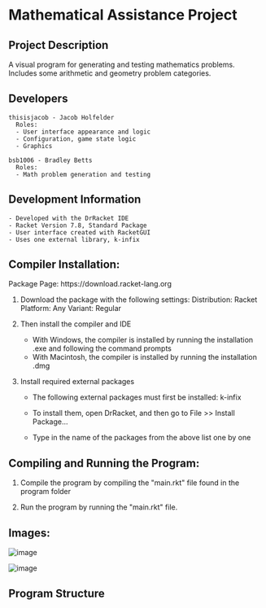 <h1>Mathematical Assistance Project</h1>
  <h2>Project Description</h2>  
  
  A visual program for generating and testing mathematics problems. Includes some arithmetic and geometry problem categories.
  
  <h2>Developers</h2>
  
    thisisjacob - Jacob Holfelder
      Roles:
      - User interface appearance and logic
      - Configuration, game state logic
      - Graphics 
      
    bsb1006 - Bradley Betts
      Roles:
      - Math problem generation and testing

  <h2>Development Information</h2>
  
    - Developed with the DrRacket IDE
    - Racket Version 7.8, Standard Package
    - User interface created with RacketGUI
    - Uses one external library, k-infix

  <h2>Compiler Installation:</h2>
Package Page: https://download.racket-lang.org

1. Download the package with the following settings:
Distribution: Racket
Platform: Any
Variant: Regular

2. Then install the compiler and IDE
    - With Windows, the compiler is installed by running the installation .exe and following the command prompts
    - With Macintosh, the compiler is installed by running the installation .dmg

3. Install required external packages
    - The following external packages must first be installed:
        k-infix
        
    - To install them, open DrRacket, and then go to File >> Install Package... 
    - Type in the name of the packages from the above list one by one
        
        
<h2>Compiling and Running the Program:</h2>

1. Compile the program by compiling the "main.rkt" file found in the program folder

2. Run the program by running the "main.rkt" file.

<h2>Images:</h2>

![image](https://user-images.githubusercontent.com/42303925/98432679-9f994900-208e-11eb-9531-44e963b0ce20.PNG)

![image](https://user-images.githubusercontent.com/42303925/98432693-cce5f700-208e-11eb-9a71-c281c93cd469.PNG)

<h2>Program Structure</h2>

